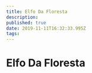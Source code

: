 ```yaml
---
title: Elfo Da Floresta
description: 
published: true
date: 2019-11-11T16:32:33.995Z
tags: 
---
```


<!-- SUBTITLE: Visão geral sobre Elfo Da Floresta -->

# Elfo Da Floresta

